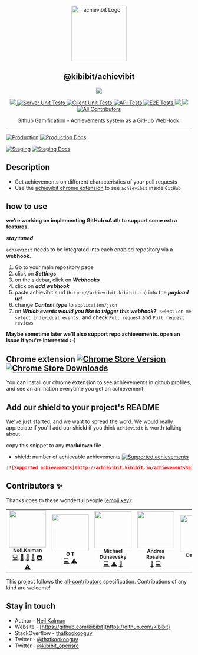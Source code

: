 <p align="center">
  <a href="https://achievibit.kibibit.io/" target="blank"><img src="https://Kibibit.io/kibibit-assets/SVG/achievibit-middle.svg" width="150" alt="achievibit Logo" />
  </a>
  <h2 align="center">
    @kibibit/achievibit
  </h2>
</p>
<p align="center">
  <a href="https://www.npmjs.com/package/@kibibit/achievibit"><img src="https://img.shields.io/npm/v/@kibibit/achievibit/latest.svg?style=for-the-badge&logo=npm&color=CB3837"></a>
</p>
<p align="center">
<a href="https://codecov.io/gh/Kibibit/achievibit">
  <img src="https://codecov.io/gh/Kibibit/achievibit/branch/beta/graph/badge.svg?token=Q3LT2A9EJ6">
</a>
<a href="https://github.com/Kibibit/achievibit/actions/workflows/server-unit-tests.yml">
  <img src="https://github.com/Kibibit/achievibit/actions/workflows/server-unit-tests.yml/badge.svg?style=flat-square" alt="Server Unit Tests">
</a>
<a href="https://github.com/Kibibit/achievibit/actions/workflows/client-unit-tests.yml">
  <img src="https://github.com/Kibibit/achievibit/actions/workflows/client-unit-tests.yml/badge.svg?style=flat-square" alt="Client Unit Tests">
</a>
<a href="https://github.com/Kibibit/achievibit/actions/workflows/api-tests.yml">
  <img src="https://github.com/Kibibit/achievibit/actions/workflows/api-tests.yml/badge.svg?style=flat-square" alt="API Tests">
</a>
<a href="https://github.com/Kibibit/achievibit/actions/workflows/e2e-tests.yml">
  <img src="https://github.com/Kibibit/achievibit/actions/workflows/e2e-tests.yml/badge.svg?style=flat-square" alt="E2E Tests">
</a>
<a href="https://www.npmjs.com/package/@kibibit/achievibit">
  <img src="https://img.shields.io/npm/v/@kibibit/achievibit/beta.svg?logo=npm&color=CB3837">
</a>
<a href="https://github.com/semantic-release/semantic-release"><img src="https://img.shields.io/badge/%20%20%F0%9F%93%A6%F0%9F%9A%80-semantic--release-e10079.svg"></a>
 <!-- ALL-CONTRIBUTORS-BADGE:START - Do not remove or modify this section -->
<a href="#contributors-"><img src="https://img.shields.io/badge/all_contributors-5-orange.svg?style=flat-square" alt="All Contributors"></a>
<!-- ALL-CONTRIBUTORS-BADGE:END -->
</p>
<p align="center">
  Github Gamification - Achievements system as a GitHub WebHook.
</p>
<hr>

[![Production](https://img.shields.io/badge/Production-application-informational?logo=heroku)](https://achievibit.kibibit.io/) [![Production Docs](https://img.shields.io/badge/Production-api--docs-85EA2D?logo=swagger)](https://achievibit.kibibit.io/docs/)

[![Staging](https://img.shields.io/badge/Staging-application-informational?logo=heroku)](https://achievibit-beta.herokuapp.com/) [![Staging Docs](https://img.shields.io/badge/Staging-api--docs-85EA2D?logo=swagger)](https://achievibit-beta.herokuapp.com/api/docs)
## Description

- Get achievements on different characteristics of your pull requests
- Use the [achievibit chrome extension](https://chrome.google.com/webstore/detail/achievibit/iddkmddomdohnihbehiamfnmpomlhpee?utm_source=achievibitreadme) to see `achievibit` inside `GitHub`

## how to use

**we're working on implementing GitHub oAuth to support some extra features.**

***stay tuned***

`achievibit` needs to be integrated into each enabled repository via a **webhook**.

1. Go to your main repository page
2. click on ***Settings***
3. on the sidebar, click on ***Webhooks***
4. click on ***add webhook***
5. paste achievibit's url (`https://achievibit.kibibit.io`) into the ***payload url***
6. change ***Content type*** to `application/json`
7. on ***Which events would you like to trigger this webhook?***, select `Let me select individual events.` and check `Pull request` and `Pull request reviews`

**Maybe sometime later we'll also support repo achievements. open an issue if you're interested :-)**

## Chrome extension [![Chrome Store Version](https://img.shields.io/chrome-web-store/v/iddkmddomdohnihbehiamfnmpomlhpee.svg)](https://chrome.google.com/webstore/detail/achievibit/iddkmddomdohnihbehiamfnmpomlhpee) [![Chrome Store Downloads](https://img.shields.io/chrome-web-store/d/iddkmddomdohnihbehiamfnmpomlhpee.svg)](https://chrome.google.com/webstore/detail/achievibit/iddkmddomdohnihbehiamfnmpomlhpee)
You can install our chrome extension to see achievements in github profiles,
and see an animation everytime you get an achievement

## Add our shield to your project's README

We've just started, and we want to spread the word. We would really appreciate if you'll add our shield if you think `achievibit` is worth talking about

copy this snippet to any **markdown** file
- shield: number of achievable achievements [![Supported achievements](http://achievibit.kibibit.io/achievementsShield)](https://achievibit.kibibit.io)

```markdown
[![Supported achievements](http://achievibit.kibibit.io/achievementsShield)](https://achievibit.kibibit.io)
```

## Contributors ✨

Thanks goes to these wonderful people ([emoji key](https://allcontributors.org/docs/en/emoji-key)):
<!-- ALL-CONTRIBUTORS-LIST:START - Do not remove or modify this section -->
<!-- prettier-ignore-start -->
<!-- markdownlint-disable -->
<table>
  <tr>
    <td align="center"><a href="http://thatkookooguy.kibibit.io/"><img src="https://avatars3.githubusercontent.com/u/10427304?v=4?s=100" width="100px;" alt=""/><br /><sub><b>Neil Kalman</b></sub></a><br /><a href="https://github.com/Kibibit/achievibit/commits?author=Thatkookooguy" title="Code">💻</a> <a href="https://github.com/Kibibit/achievibit/commits?author=Thatkookooguy" title="Documentation">📖</a> <a href="#design-Thatkookooguy" title="Design">🎨</a> <a href="#maintenance-Thatkookooguy" title="Maintenance">🚧</a> <a href="#infra-Thatkookooguy" title="Infrastructure (Hosting, Build-Tools, etc)">🚇</a> <a href="https://github.com/Kibibit/achievibit/commits?author=Thatkookooguy" title="Tests">⚠️</a></td>
    <td align="center"><a href="https://github.com/ortichon"><img src="https://avatars.githubusercontent.com/u/10263615?v=4?s=100" width="100px;" alt=""/><br /><sub><b>O T</b></sub></a><br /><a href="https://github.com/Kibibit/achievibit/commits?author=ortichon" title="Code">💻</a> <a href="https://github.com/Kibibit/achievibit/commits?author=ortichon" title="Tests">⚠️</a></td>
    <td align="center"><a href="https://github.com/dunaevsky"><img src="https://avatars.githubusercontent.com/u/19394324?v=4?s=100" width="100px;" alt=""/><br /><sub><b>Michael Dunaevsky</b></sub></a><br /><a href="https://github.com/Kibibit/achievibit/commits?author=dunaevsky" title="Code">💻</a> <a href="https://github.com/Kibibit/achievibit/commits?author=dunaevsky" title="Tests">⚠️</a> <a href="https://github.com/Kibibit/achievibit/issues?q=author%3Adunaevsky" title="Bug reports">🐛</a></td>
    <td align="center"><a href="https://github.com/andrearosr"><img src="https://avatars.githubusercontent.com/u/12634807?v=4?s=100" width="100px;" alt=""/><br /><sub><b>Andrea Rosales</b></sub></a><br /><a href="https://github.com/Kibibit/achievibit/issues?q=author%3Aandrearosr" title="Bug reports">🐛</a> <a href="https://github.com/Kibibit/achievibit/commits?author=andrearosr" title="Code">💻</a></td>
    <td align="center"><a href="https://daniel-ruf.de/"><img src="https://avatars.githubusercontent.com/u/827205?v=4?s=100" width="100px;" alt=""/><br /><sub><b>Daniel Ruf</b></sub></a><br /><a href="https://github.com/Kibibit/achievibit/issues?q=author%3ADanielRuf" title="Bug reports">🐛</a> <a href="https://github.com/Kibibit/achievibit/commits?author=DanielRuf" title="Documentation">📖</a></td>
  </tr>
</table>

<!-- markdownlint-restore -->
<!-- prettier-ignore-end -->

<!-- ALL-CONTRIBUTORS-LIST:END -->

This project follows the [all-contributors](https://github.com/all-contributors/all-contributors) specification. Contributions of any kind are welcome!

## Stay in touch

- Author - [Neil Kalman](https://github.com/thatkookooguy)
- Website - [https://github.com/kibibit](https://github.com/kibibit)
- StackOverflow - [thatkookooguy](https://stackoverflow.com/users/1788884/thatkookooguy)
- Twitter - [@thatkookooguy](https://twitter.com/thatkookooguy)
- Twitter - [@kibibit_opensrc](https://twitter.com/kibibit_opensrc)
